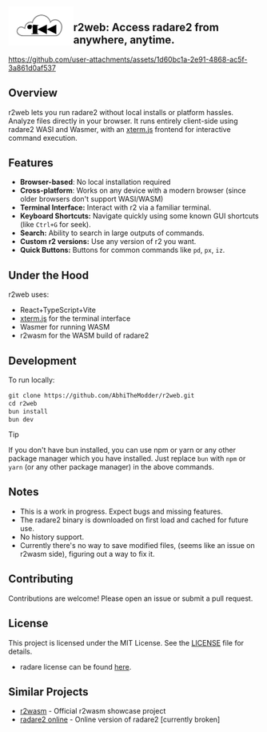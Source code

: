 <img border=0 src="public/r2cloud.svg" type="image/svg+xml" alt="screenshot" align="left" width="130px">


## r2web: __Access radare2 from anywhere, anytime.__



https://github.com/user-attachments/assets/1d60bc1a-2e91-4868-ac5f-3a861d0af537



## Overview

r2web lets you run radare2 without local installs or platform hassles. Analyze files directly in your browser. It runs entirely client-side using radare2 WASI and Wasmer, with an [xterm.js](https://xtermjs.org/) frontend for interactive command execution.

## Features

- **Browser-based**: No local installation required
- **Cross-platform**: Works on any device with a modern browser (since older browsers don't support WASI/WASM)
- **Terminal Interface:** Interact with r2 via a familiar terminal.
- **Keyboard Shortcuts:** Navigate quickly using some known GUI shortcuts (like `Ctrl+G` for seek).
- **Search:** Ability to search in large outputs of commands.
- **Custom r2 versions:** Use any version of r2 you want.
- **Quick Buttons:** Buttons for common commands like `pd`, `px`, `iz`.

## Under the Hood

r2web uses:

*   React+TypeScript+Vite
*   [xterm.js](https://xtermjs.org/) for the terminal interface
*   Wasmer for running WASM
*   r2wasm for the WASM build of radare2

## Development

To run locally:
```shell
git clone https://github.com/AbhiTheModder/r2web.git
cd r2web
bun install
bun dev
```

> [!TIP]
> If you don't have bun installed, you can use npm or yarn or any other package manager which you have installed. Just replace `bun` with `npm` or `yarn` (or any other package manager) in the above commands.

## Notes

- This is a work in progress. Expect bugs and missing features.
- The radare2 binary is downloaded on first load and cached for future use.
- No history support.
- Currently there's no way to save modified files, (seems like an issue on r2wasm side), figuring out a way to fix it.


## Contributing
Contributions are welcome! Please open an issue or submit a pull request.

## License
This project is licensed under the MIT License. See the [LICENSE](LICENSE) file for details.

- radare license can be found [here](https://github.com/radareorg/radare2/blob/master/COPYING.md).

## Similar Projects

- [r2wasm](https://github.com/radareorg/r2wasm) - Official r2wasm showcase project
- [radare2 online](https://radare2.online/) - Online version of radare2 [currently broken]
